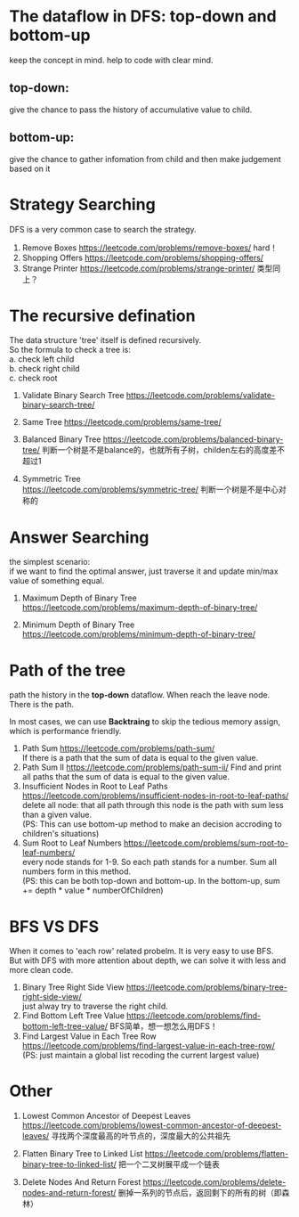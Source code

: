 # The dataflow in DFS: top-down and bottom-up
keep the concept in mind. help to code with clear mind.   
## top-down: 
give the chance to pass the history of accumulative value to child.   
## bottom-up: 
give the chance to gather infomation from child and then make judgement based on it

# Strategy Searching
DFS is a very common case to search the strategy.
1. Remove Boxes
https://leetcode.com/problems/remove-boxes/
hard！
2. Shopping Offers
https://leetcode.com/problems/shopping-offers/
3. Strange Printer
https://leetcode.com/problems/strange-printer/
类型同上？

# The recursive defination
The data structure 'tree' itself is defined recursively.   
So the formula to check a tree is:  
a. check left child  
b. check right child  
c. check root
1. Validate Binary Search Tree
https://leetcode.com/problems/validate-binary-search-tree/

2. Same Tree
https://leetcode.com/problems/same-tree/

3. Balanced Binary Tree
https://leetcode.com/problems/balanced-binary-tree/
判断一个树是不是balance的，也就所有子树，childen左右的高度差不超过1

4. Symmetric Tree  
https://leetcode.com/problems/symmetric-tree/
判断一个树是不是中心对称的

# Answer Searching
the simplest scenario:   
if we want to find the optimal answer, just  traverse it and update min/max value of something equal.
1. Maximum Depth of Binary Tree
https://leetcode.com/problems/maximum-depth-of-binary-tree/


2. Minimum Depth of Binary Tree
https://leetcode.com/problems/minimum-depth-of-binary-tree/


# Path of the tree
path the history in the **top-down** dataflow. When reach the leave node. There is the path.  

In most cases, we can use **Backtraing** to skip the tedious memory assign, which is performance friendly. 
1. Path Sum
  https://leetcode.com/problems/path-sum/  
If there is a path that the sum of data is equal to the given value.
2. Path Sum II
https://leetcode.com/problems/path-sum-ii/
Find and print all paths that the sum of data is equal to the given value.
3. Insufficient Nodes in Root to Leaf Paths
https://leetcode.com/problems/insufficient-nodes-in-root-to-leaf-paths/  
delete all node: that all path through this node is the path with sum less than a given value.    
(PS: This can use bottom-up method to make an decision accroding to children's situations)
4. Sum Root to Leaf Numbers
https://leetcode.com/problems/sum-root-to-leaf-numbers/  
every node stands for 1-9. So each path stands for a number. Sum all numbers form in this method.  
(PS: this can be both top-down and bottom-up. In the bottom-up, sum += depth * value * numberOfChildren)


# BFS VS DFS
When it comes to 'each row' related probelm. It is very easy to use BFS.   
But with DFS with more attention about depth, we can solve it with less and more clean code.
1. Binary Tree Right Side View
https://leetcode.com/problems/binary-tree-right-side-view/  
just alway try to traverse the right child.
2. Find Bottom Left Tree Value
https://leetcode.com/problems/find-bottom-left-tree-value/
BFS简单，想一想怎么用DFS！
3. Find Largest Value in Each Tree Row
https://leetcode.com/problems/find-largest-value-in-each-tree-row/  
(PS: just maintain a global list recoding the current largest value)

# Other
1. Lowest Common Ancestor of Deepest Leaves
https://leetcode.com/problems/lowest-common-ancestor-of-deepest-leaves/
寻找两个深度最高的叶节点的，深度最大的公共祖先

1. Flatten Binary Tree to Linked List
https://leetcode.com/problems/flatten-binary-tree-to-linked-list/
把一个二叉树展平成一个链表

3. Delete Nodes And Return Forest
https://leetcode.com/problems/delete-nodes-and-return-forest/
删掉一系列的节点后，返回剩下的所有的树（即森林）